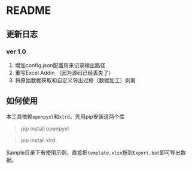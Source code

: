 # README

## 更新日志

### ver 1.0

1. 增加config.json配置用来记录输出路径
2. 重写Excel Addin （因为源码已经丢失了）
3. 将原始数据获取和自定义导出过程（数据加工）剥离

## 如何使用

本工具依赖`openpyxl`和`xlrd`，先用pip安装这两个库

>pip install openpyxl

>pip install xlrd

Sample目录下有使用示例，直接把`template.xlsx`拖到`Export.bat`即可导出数据。

